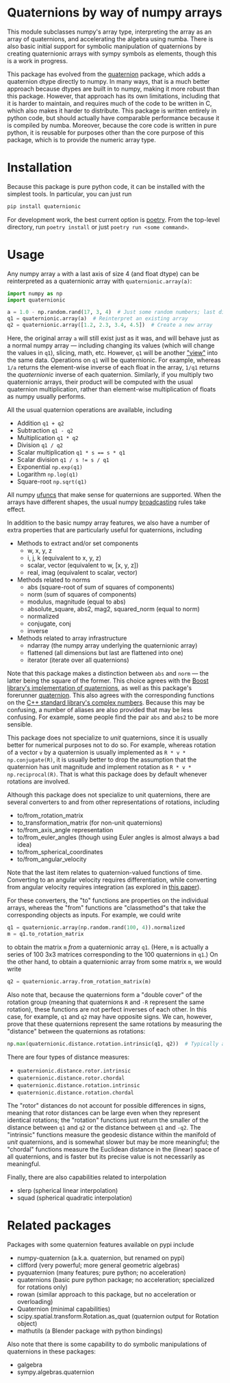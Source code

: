 # Quaternions by way of numpy arrays

This module subclasses numpy's array type, interpreting the array as an array of quaternions, and
accelerating the algebra using numba.  There is also basic initial support for symbolic manipulation
of quaternions by creating quaternionic arrays with sympy symbols as elements, though this is a work
in progress.

This package has evolved from the [quaternion](https://github.com/moble/quaternion) package, which
adds a quaternion dtype directly to numpy.  In many ways, that is a much better approach because
dtypes are built in to numpy, making it more robust than this package.  However, that approach has
its own limitations, including that it is harder to maintain, and requires much of the code to be
written in C, which also makes it harder to distribute.  This package is written entirely in python
code, but should actually have comparable performance because it is compiled by numba.  Moreover,
because the core code is written in pure python, it is reusable for purposes other than the core
purpose of this package, which is to provide the numeric array type.


# Installation

Because this package is pure python code, it can be installed with the simplest tools.  In
particular, you can just run

```bash
pip install quaternionic
```

For development work, the best current option is [poetry](https://python-poetry.org/).  From the
top-level directory, run `poetry install` or just `poetry run <some command>`.

# Usage

Any numpy array `a` with a last axis of size 4 (and float dtype) can be reinterpreted as a
quaternionic array with `quaternionic.array(a)`:

```python
import numpy as np
import quaternionic

a = 1.0 - np.random.rand(17, 3, 4)  # Just some random numbers; last dimension is 4
q1 = quaternionic.array(a)  # Reinterpret an existing array
q2 = quaternionic.array([1.2, 2.3, 3.4, 4.5])  # Create a new array
```

Here, the original array `a` will still exist just as it was, and will behave just as a normal numpy
array — including changing its values (which will change the values in `q1`), slicing, math, etc.
However, `q1` will be another
["view"](https://numpy.org/doc/stable/reference/generated/numpy.ndarray.view.html) into the same
data.  Operations on `q1` will be quaternionic.  For example, whereas `1/a` returns the element-wise
inverse of each float in the array, `1/q1` returns the *quaternionic* inverse of each quaternion.
Similarly, if you multiply two quaternionic arrays, their product will be computed with the usual
quaternion multiplication, rather than element-wise multiplication of floats as numpy usually
performs.

All the usual quaternion operations are available, including

  * Addition `q1 + q2`
  * Subtraction `q1 - q2`
  * Multiplication `q1 * q2`
  * Division `q1 / q2`
  * Scalar multiplication `q1 * s == s * q1`
  * Scalar division `q1 / s != s / q1`
  * Exponential `np.exp(q1)`
  * Logarithm `np.log(q1)`
  * Square-root `np.sqrt(q1)`

All numpy [ufuncs](https://numpy.org/doc/stable/reference/ufuncs.html) that make sense for
quaternions are supported.  When the arrays have different shapes, the usual numpy
[broadcasting](https://numpy.org/doc/stable/user/basics.broadcasting.html) rules take effect.

In addition to the basic numpy array features, we also have a number of extra properties that are
particularly useful for quaternions, including

  * Methods to extract and/or set components
    * w, x, y, z
    * i, j, k (equivalent to x, y, z)
    * scalar, vector (equivalent to w, [x, y, z])
    * real, imag (equivalent to scalar, vector)
  * Methods related to norms
    * abs (square-root of sum of squares of components)
    * norm (sum of squares of components)
    * modulus, magnitude (equal to abs)
    * absolute\_square, abs2, mag2, squared_norm (equal to norm)
    * normalized
    * conjugate, conj
    * inverse
  * Methods related to array infrastructure
    * ndarray (the numpy array underlying the quaternionic array)
    * flattened (all dimensions but last are flattened into one)
    * iterator (iterate over all quaternions)
    
Note that this package makes a distinction between `abs` and `norm` — the latter being the square of
the former.  This choice agrees with the [Boost library's implementation of
quaternions](https://www.boost.org/doc/libs/1_74_0/libs/math/doc/html/math_toolkit/value_op.html),
as well as this package's forerunner
[quaternion](https://github.com/moble/quaternion/blob/99913120b1b2a8a5eb7769c29ee760a236d40880/quaternion.h#L115-L120).
This also agrees with the corresponding functions on the [C++ standard library's complex
numbers](http://www.cplusplus.com/reference/complex/norm/).  Because this may be confusing, a number
of aliases are also provided that may be less confusing.  For example, some people find the pair
`abs` and `abs2` to be more sensible.

This package does not specialize to *unit* quaternions, since it is usually better for numerical
purposes not to do so.  For example, whereas rotation of a vector `v` by a quaternion is usually
implemented as `R * v * np.conjugate(R)`, it is usually better to drop the assumption that the
quaternion has unit magnitude and implement rotation as `R * v * np.reciprocal(R)`.  That is what
this package does by default whenever rotations are involved.

Although this package does not specialize to unit quaternions, there are several converters to and
from other representations of rotations, including

   * to/from\_rotation\_matrix
   * to\_transformation\_matrix (for non-unit quaternions)
   * to/from\_axis\_angle representation
   * to/from\_euler\_angles (though using Euler angles is almost always a bad idea)
   * to/from\_spherical\_coordinates
   * to/from\_angular\_velocity

Note that the last item relates to quaternion-valued functions of time.  Converting to an angular
velocity requires differentiation, while converting from angular velocity requires integration (as
explored in [this paper](https://arxiv.org/abs/1604.08139)).

For these converters, the "to" functions are properties on the individual arrays, whereas the "from"
functions are "classmethod"s that take the corresponding objects as inputs.  For example, we could
write

```python
q1 = quaternionic.array(np.random.rand(100, 4)).normalized
m = q1.to_rotation_matrix
```

to obtain the matrix `m` *from* a quaternionic array `q1`.  (Here, `m` is actually a series of 100
3x3 matrices corresponding to the 100 quaternions in `q1`.)  On the other hand, to obtain a
quaternionic array from some matrix `m`, we would write

```python
q2 = quaternionic.array.from_rotation_matrix(m)
```

Also note that, because the quaternions form a "double cover" of the rotation group (meaning that
quaternions `R` and `-R` represent the same rotation), these functions are not perfect inverses of
each other.  In this case, for example, `q1` and `q2` may have opposite signs.  We can, however,
prove that these quaternions represent the same rotations by measuring the "distance" between the
quaternions as rotations:

```python
np.max(quaternionic.distance.rotation.intrinsic(q1, q2))  # Typically around 1e-15
```

There are four types of distance measures:

  * `quaternionic.distance.rotor.intrinsic`
  * `quaternionic.distance.rotor.chordal`
  * `quaternionic.distance.rotation.intrinsic`
  * `quaternionic.distance.rotation.chordal`

The "rotor" distances do not account for possible differences in signs, meaning that rotor distances
can be large even when they represent identical rotations; the "rotation" functions just return the
smaller of the distance between `q1` and `q2` or the distance between `q1` and `-q2`.  The
"intrinsic" functions measure the geodesic distance within the manifold of *unit* quaternions, and
is somewhat slower but may be more meaningful; the "chordal" functions measure the Euclidean
distance in the (linear) space of all quaternions, and is faster but its precise value is not
necessarily as meaningful.

Finally, there are also capabilities related to interpolation

  * slerp (spherical linear interpolation)
  * squad (spherical quadratic interpolation)



# Related packages

Packages with some quaternion features available on pypi include

  * numpy-quaternion (a.k.a. quaternion, but renamed on pypi)
  * clifford (very powerful; more general geometric algebras)
  * pyquaternion (many features; pure python; no acceleration)
  * quaternions (basic pure python package; no acceleration; specialized for rotations only)
  * rowan (similar approach to this package, but no acceleration or overloading)
  * Quaternion (minimal capabilities)
  * scipy.spatial.transform.Rotation.as_quat (quaternion output for Rotation object)
  * mathutils (a Blender package with python bindings)

Also note that there is some capability to do symbolic manipulations of quaternions in these packages:

  * galgebra
  * sympy.algebras.quaternion

